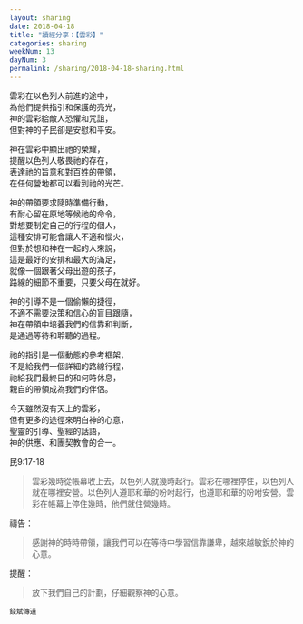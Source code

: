 ```yaml
---
layout: sharing
date: 2018-04-18
title: "讀經分享：【雲彩】"
categories: sharing
weekNum: 13
dayNum: 3
permalink: /sharing/2018-04-18-sharing.html
---
```


雲彩在以色列人前進的途中，  
為他們提供指引和保護的亮光，  
神的雲彩給敵人恐懼和咒詛，  
但對神的子民卻是安慰和平安。  

神在雲彩中顯出祂的榮耀，  
提醒以色列人敬畏祂的存在，  
表達祂的旨意和對百姓的帶領，  
在任何營地都可以看到祂的光芒。  

神的帶領要求隨時準備行動，  
有耐心留在原地等候祂的命令，  
對想要制定自己的行程的個人，  
這種安排可能會讓人不適和惱火，  
但對於想和神在一起的人來說，  
這是最好的安排和最大的滿足，  
就像一個跟著父母出遊的孩子，  
路線的細節不重要，只要父母在就好。  

神的引導不是一個偷懶的捷徑，  
不適不需要決策和信心的盲目跟隨，  
神在帶領中培養我們的信靠和判斷，  
是通過等待和聆聽的過程。  

祂的指引是一個動態的參考框架，  
不是給我們一個詳細的路線行程，  
祂給我們最終目的和何時休息，  
親自的帶領成為我們的伴侶。  

今天雖然沒有天上的雲彩，  
但有更多的途徑來明白神的心意，  
聖靈的引導、聖經的話語，  
神的供應、和團契教會的合一。  

民9:17-18
>雲彩幾時從帳幕收上去，以色列人就幾時起行。雲彩在哪裡停住，以色列人就在哪裡安營。以色列人遵耶和華的吩咐起行，也遵耶和華的吩咐安營。雲彩在帳幕上停住幾時，他們就住營幾時。

禱告：
>感謝神的時時帶領，讓我們可以在等待中學習信靠謙卑，越來越敏銳於神的心意。

提醒：
>放下我們自己的計劃，仔細觀察神的心意。

`錢斌傳道`
